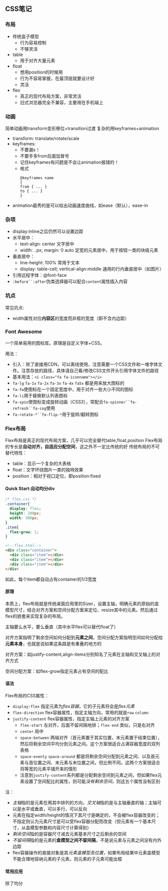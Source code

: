 ## CSS笔记
### 布局
- 传统盒子模型
  - 行为容易控制
  - 不够灵活
- table
  - 用于对齐大量元素
- float
  - 想用position的时候用
  - 行为不容易掌握，在最顶层就要设计好
  - 灵活
- flex
  - 真正的现代布局方案，非常灵活
  - 旧式浏览器完全不兼容，主要用在手机端上
### 动画
简单动画用transform变形移位+transition过渡
复杂的用keyframes+animation
- transform: translate/rotate/scale
- keyframes:
  - 不要漏s！
  - 不要手多from后面加冒号
  - 记住keyframes有问题是不会让animation报错的！
  - 格式
    ```
    @keyframes name
    {
    from { ... }
    to { ... }
    }
    ```
- animation最秀的是可以给出动画速度曲线，如ease（默认），ease-in
### 杂项
- display:inline之后仍然可以设置边距
- 水平居中：
  - text-align: center 文字居中
  - width: ..px; margin: 0 auto 定宽的元素居中，用于按钮一类的块级元素
- 垂直居中：
  - line-height: 100% 常用于文本
  - display: table-cell; vertical-align:middle 通用的行内垂直居中（如图片）
- 引用远程字体：@font-face
- `:before``:after`伪类选择器可以配合`content`属性插入内容
### 坑点
常见坑点:
- width属性对应**内容区**的宽度而非框的宽度（即不含内边距）
### Font Awesome
一个简单易用的图标库。原理是自定义字体+CSS。

用法：
- 引入：除了直接用CDN，可以离线使用，注意需要一个CSS文件和一堆字体文件。注意存放的路径，具体请自己看/修改CSS文件开头引用字体文件的路径
- 基本用法：`<i class="fa fa-iconname"></i>`
- `fa-lg` `fa-1x` `fa-2x` `fa-3x` `fa-4x` `fa5x` 都是用来放大图标的
- `fa-fw`使图标在一个固定宽度中，用于对齐一些大小不同的图标
- `fa-li`用于替换默认列表图标
- `fa-spin`使图标变成旋转动画（CSS3），常配合`fa-spinner``fa-refresh``fa-cog`使用
- `fa-rotate-*``fa-flip-*`用于旋转/翻转图标

### Flex布局
Flex布局是真正的现代布局方案，几乎可以完全替代table,float,position
Flex布局的专长是**自动对齐，自适应分配空间**，这之外不一定比传统的好
传统布局的不可替代特性：
- table：显示一个复杂的大表格
- float：文字环绕图片一类的独特效果
- position：相对于视口定位，即position:fixed

#### Quick Start:自动均分div
```css
/* flex.css */
.container{
  display: flex;
  height: 200px;
  width: 300px;
}
.item{
  flex-grow: 1;
}
```
```html
<!--flex.html-->
<div class="container">
  <div class="item"></div>
  <div class="item"></div>
  <div class="item"></div>
</div>
```
如此，每个item都自动占有container的1/3宽度

#### 原理
本质上，flex布局就是传统桌面应用里的Sizer，设置主轴，明确元素的原始的盒模型尺寸，结合对齐方案和空间分配方案来定位、resize其中的元素。然后通过flex的嵌套来实现复杂的布局。

主轴要么水平，要么垂直（其中水平flex可以替代float了）

对齐方案指明了剩余空间如何分配到**元素之间**，空间分配方案指明空间如何分配给**元素本身**，也就是说如果这条路是有重叠的地方的

对齐方案：如justify-content,align-items分别知名了元素在主轴和交叉轴上的对齐方式

空间分配方案：如flex-grow指定元素占有空间的配比

#### 语法
Flex布局的CSS属性：
- `display:flex` 指定元素为*flex容器*，它的子元素将会是*flex元素*
- `flex-direction` flex容器属性，指定主轴方向，常用的就是`row` `column`
- `justify-content` flex容器属性，指定主轴上元素的对齐方案
  - `flex-start` 左对齐，后面不留间隔地排；`flex-end` 类似，只是右对齐
  - `center` 局中
  - `space-between` 两端对齐（首元素置于其实位置，末元素置于结束位置），然后将剩余空间平均分到元素之间。这个方案很适合占满容器宽度的双列表格
  - `space-evenly` `space-around` 都是将剩余空间分配到元素之间、以及首元素与首位置之间、末元素与末位置之间，但比例不同。这两个方案很适合将等宽的元素平铺开来的情形
  - 注意到`justify-content`系列都是分配剩余空间到元素之间，但如果flex元素设置了空间配比的属性，则可能*没有剩余空间*，则这五个属性没有区别
  
注：
- *主轴*指的是元素在用其中排列的方向，*交叉轴*指的是与主轴垂直的轴；主轴可以是水平或垂直，可以多行，可以反向
- 元素在指定width/height的情况下其尺寸是确定的，不会被flex容器改变的；不指定则认为元素尺寸是可以受flex容器分配而改变（但元素有一个基本尺寸，从盒模型参数和内容尺寸计算得到）
- *剩余空间*指的是容器尺寸减去元素基本尺寸之后剩余的空间
- *不留间隔*指的是元素的**盒模型之间不留间隔**，不是说元素与元素之间没有内外边距
- flex容器操作的直接对象是其*元素盒模型及位置*，如果布局结果中元素盒模型不能合理地容纳元素的子元素，则元素的子元素可能出框

#### 常用应用
除了均分
